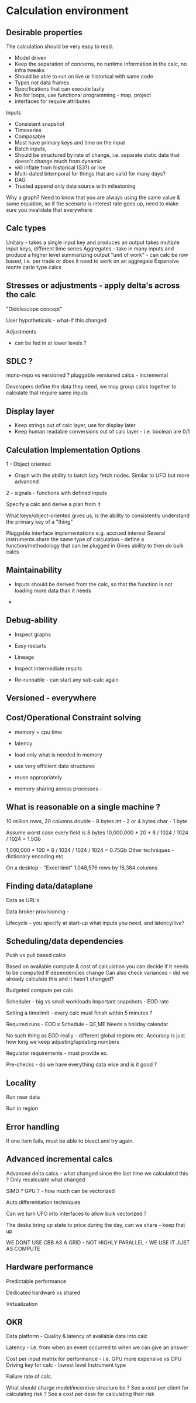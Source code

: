 # Calculation environment

## Desirable properties

The calculation should be very easy to read. 
- Model driven
- Keep the separation of concerns, no runtime information in the calc, no infra tweaks
- Should be able to run on live or historical with same code
- Types not data frames
- Specifications that can execute lazily
- No for loops, use functional programming - map, project
- interfaces for require attributes

Inputs
- Consistent snapshot
- Timeseries
- Composable
- Must have primary keys and time on the input 
- Batch inputs, 
- Should be structured by rate of change, i.e. separate static data that doesn't change much from dynamic
- will inflate from historical (S3?) or live
- Multi-dated bitemporal for things that are valid for many days?
- DAG
- Trusted append only data source with milestoning

Why a graph?
Need to know that you are always using the same value & same equation, so if the scenario is interest rate goes up, need to make sure you invalidate that everywhere

## Calc types
Unitary - takes a single input key and produces an output
takes multiple input keys, different time series
Aggregates - take in many inputs and produce a higher level summarizing output
"unit of work" - can calc be row based, i.e. per trade or does it need to work on an aggregate
Expensive monte carlo type calcs


## Stresses or adjustments - apply delta's across the calc
"Diddlescope concept"

User hypotheticals - what-if this changed

Adjustments
- can be fed in at lower levels ?

## SDLC ? 
mono-repo vs versioned ?
pluggable versioned calcs - incremental

Developers define the data they need, we may group calcs together to calculate that require same inputs

## Display layer
- Keep strings out of calc layer, use for display later
- Keep human readable conversions out of calc layer - i.e. boolean are 0/1


## Calculation Implementation Options

1 - Object oriented 
- Graph with the ability to batch lazy fetch nodes. Similar to UFO but more advanced

2 - signals - functions with defined inputs

Specify a calc and derive a plan from it

What keys/object-oriented gives us, is the ability to consistently understand the primary key of a "thing"

Pluggable interface implementations
e.g. accrued interest
Several instruments share the same type of calculation - define a function/methodology that can be plugged in
Gives ability to then do bulk calcs



## Maintainability

- Inputs should be derived from the calc, so that the function is not loading more data than it needs

- 

## Debug-ability
 - Inspect graphs
 - Easy restarts
 - Lineage
 - Inspect intermediate results

 - Re-runnable - can start any sub-calc again

## Versioned - everywhere


## Cost/Operational Constraint solving

- memory + cpu time
- latency

- load only what is needed in memory
- use very efficient data structures
- reuse appropriately
- memory sharing across processes - 


## What is reasonable on a single machine ?

10 million rows, 20 columns
double - 8 bytes
int - 2 or 4 bytes
char - 1 byte

Assume worst case every field is 8 bytes
10,000,000 * 20 * 8 / 1024 / 1024 / 1024 = 1.5Gb

1,000,000 * 100 * 8 / 1024 / 1024 / 1024 = 0.75Gb
Other techniques - dictionary encoding etc.

On a desktop - "Excel limit"
1,048,576 rows by 16,384 columns


## Finding data/dataplane
Data as URL's

Data broker provisioning - 

Lifecycle - you specify at start-up what inputs you need, and latency/live?


## Scheduling/data dependencies

Push vs pull based calcs

Based on available compute & cost of calculation you can decide if it needs to be computed
If dependencies change
Can also check variances - did we already calculate this and it hasn't changed?

Budgeted compute per calc

Scheduler - big vs small workloads
Important snapshots - EOD  rate

Setting a timelimit - every calc must finish within 5 minutes ?


Required runs - EOD x 
Schedule - QE,ME
Needs a holiday calendar

No such thing as EOD really - different global regions etc. 
Accuracy is just how long we keep adjusting/updating numbers

Regulator requirements - must provide ex. 

Pre-checks - do we have everything data wise and is it good ?


## Locality

Run near data

Run in region

## Error handling
If one item fails, must be able to bisect and try again.

## Advanced incremental calcs

Advanced delta calcs - what changed since the last time we calculated this ?
Only recalculate what changed

SIMD ? GPU ? - how much can be vectorized

Auto differentiation techniques


Can we turn UFO into interfaces to allow bulk vectorized ?

The desks bring up state to price during the day, can we share - keep that up

WE DONT USE CBB AS A GRID - NOT HIGHLY PARALLEL - WE USE IT JUST AS COMPUTE

## Hardware performance

Predictable performance

Dedicated hardware vs shared

Virtualization

## OKR

Data platform - Quality & latency of available data into calc

Latency - i.e. from when an event occurred to when we can give an answer



Cost per input matrix for performance - i.e. GPU more expensive vs CPU
Driving key for calc - lowest level 
Instrument type

Failure rate of calc. 

What should charge model/incentive structure be ? 
See a cost per client for calculating risk ? See a cost per desk for calculating their risk










